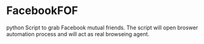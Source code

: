 # FacebookFOF
python Script to grab Facebook mutual friends. The script will open broswer automation process and will act as real browseing agent.
